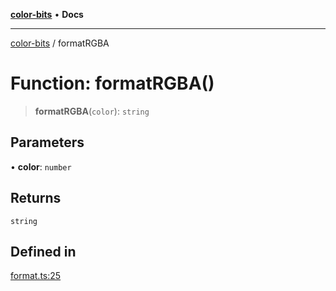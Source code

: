 [**color-bits**](../README.md) • **Docs**

***

[color-bits](../globals.md) / formatRGBA

# Function: formatRGBA()

> **formatRGBA**(`color`): `string`

## Parameters

• **color**: `number`

## Returns

`string`

## Defined in

[format.ts:25](https://github.com/romgrk/color-bits/blob/70d99503f1d547f1c592a245f7764ed94817ccb5/src/format.ts#L25)
